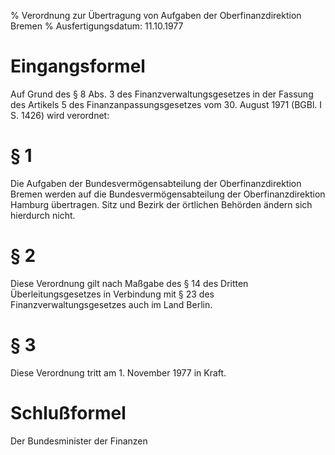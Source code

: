 % Verordnung zur Übertragung von Aufgaben der Oberfinanzdirektion Bremen
% Ausfertigungsdatum: 11.10.1977
 
# Eingangsformel

Auf Grund des § 8 Abs. 3 des Finanzverwaltungsgesetzes in der Fassung des Artikels 5 des Finanzanpassungsgesetzes vom 30. August 1971 (BGBl. I S. 1426) wird verordnet:

# § 1

Die Aufgaben der Bundesvermögensabteilung der Oberfinanzdirektion Bremen werden auf die Bundesvermögensabteilung der Oberfinanzdirektion Hamburg übertragen. Sitz und Bezirk der örtlichen Behörden ändern sich hierdurch nicht.

# § 2

Diese Verordnung gilt nach Maßgabe des § 14 des Dritten Überleitungsgesetzes in Verbindung mit § 23 des Finanzverwaltungsgesetzes auch im Land Berlin.

# § 3

Diese Verordnung tritt am 1. November 1977 in Kraft.

# Schlußformel

Der Bundesminister der Finanzen
